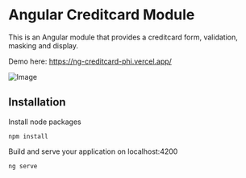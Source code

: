 # Angular Creditcard Module

This is an Angular module that provides a creditcard form, validation, masking and display. 

Demo here: https://ng-creditcard-phi.vercel.app/

![Image](https://magicworks.lv/images/creditcard.png)

## Installation
Install node packages

```
npm install
```
Build and serve your application on localhost:4200
```
ng serve
```

